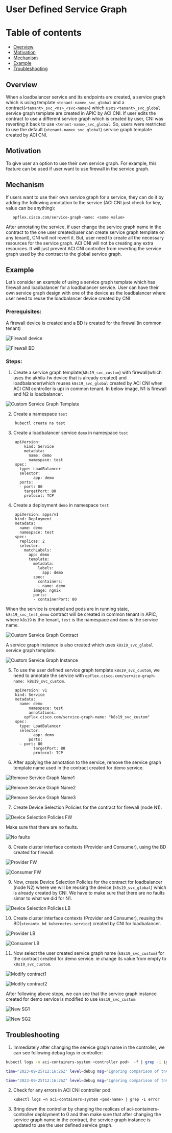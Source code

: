 # User Defined Service Graph

# Table of contents
* [Overview](#overview)
* [Motivation](#motivation)
* [Mechanism](#mechanism)  
* [Example](#example)
* [Troubleshooting](#troubleshooting)
    

## Overview
When a loadbalancer service and its endpoints are created, a service graph which is using template `<tenant-name>_svc_global` and a contract(`<tenant>_svc_<ns>_<svc-name>`) which uses `<tenant>_svc_global` service graph template are created in APIC by ACI CNI​. If user edits the contract to use a different service graph which is created by user, CNI was reverting it back to use `<tenant-name>_svc_global`​. So, users were restricted to use the default (`<tenant-name>_svc_global`) service graph template created by ACI CNI.

## Motivation

To give user an option to use their own service graph. For example, this feature can be used if user want to use firewall in the service graph.

## Mechanism

If users want to use their own service graph for a service, they can do it by adding the following annotation to the service (ACI CNI just check for key, value can be anything):​

```
   opflex.cisco.com/service-graph-name: <some value> ​
```

After annotating the service, if user change the service graph name in the contract to the one user created(user can create service graph template on any tenant), CNI will not revert it​. But, user need to create all the necessary resources for the service graph. ACI CNI will not be creating any extra resources. It will just prevent ACI CNI controller from reverting the service graph used by the contract to the global service graph.​

## Example

Let’s consider an example of using a service graph template which has firewall and loadbalancer for a loadbalancer service. User can have their own service graph design with one of the device as the loadbalancer where user need to reuse the loadbalancer device created by CNI​

### Prerequisites:
A firewall device is created and a BD is created for the firewall(in common tenant)​

![Firewall device](images/user-defined-service-graph/firewall-device.jpg)

![Firewall BD](images/user-defined-service-graph/firewall-bd.jpg)

### Steps:

1. Create a service graph template(`k8s19_svc_custom`) with firewall(which uses the akhila-fw device that is already created) and loadbalancer(which reuses `k8s19_svc_global` created by ACI CNI when ACI CNI controller is up) in common tenant.​ In below image, N1 is firewall and N2 is loadbalancer.

![Custom Service Graph Template](images/user-defined-service-graph/custom-service-graph-template.jpg)

2. Create a namespace `test`​

```
	kubectl create ns test
```

3. Create a loadbalancer service `demo` in namespace `test`​

```
	apiVersion:
        kind: Service
        metadata:
          name: demo
          namespace: test
	spec:
  	  type: LoadBalancer
  	  selector:
    	    app: demo
  	  ports:
	  - port: 80
	    targetPort: 80
	    protocol: TCP
```

4. Create a deployment `demo` in namespace `test`

```
	apiVersion: apps/v1
	kind: Deployment
	metadata:
	  name: demo
  	  namespace: test
	spec:
	  replicas: 2
	  selector:
	    matchLabels:
	      app: demo
          template:
    	    metadata:
      	      labels:
                app: demo
    	    spec:
              containers:
      	      - name: demo
        	image: ngnix
        	ports:
        	- containerPort: 80
```

When the service is created and pods are in running state, `k8s19_svc_test_demo` contract will be created in common tenant in APIC, where `k8s19` is the tenant, `test` is the namespace and `demo` is the service name.

![Custom Service Graph Contract](images/user-defined-service-graph/custom-service-graph-contract.jpg)

A service graph instance is also created which uses `k8s19_svc_global` service graph template.

![Custom Service Graph Instance](images/user-defined-service-graph/custom-service-graph-instance.jpg)

5. To use the user defined service graph template `k8s19_svc_custom`, we need to annotate the service with `opflex.cisco.com/service-graph-name: k8s19_svc_custom`.

```
	apiVersion: v1
	kind: Service
	metadata:
  	  name: demo
          namespace: test
          annotations:
	    opflex.cisco.com/service-graph-name: "k8s19_svc_custom"
	spec:
  	  type: LoadBalancer
  	  selector:
            app: demo
          ports:
	  - port: 80
            targetPort: 80
            protocol: TCP
```

6. After applying the annotation to the service, remove the service graph template name used in the contract created for demo service​.

![Remove Service Graph Name1](images/user-defined-service-graph/remove-service-graph-name1.jpg)

![Remove Service Graph Name2](images/user-defined-service-graph/remove-service-graph-name2.jpg)

![Remove Service Graph Name3](images/user-defined-service-graph/remove-service-graph-name3.jpg)

7. Create Device Selection Policies for the contract for firewall (node N1).

![Device Selection Policies FW](images/user-defined-service-graph/device-selection-policies-fw.jpg)

Make sure that there are no faults.

![No faults](images/user-defined-service-graph/no-faults.jpg)

8. Create cluster interface contexts (Provider and Consumer), using the BD created for firewall.

![Provider FW](images/user-defined-service-graph/provider-fw.jpg)

![Consumer FW](images/user-defined-service-graph/consumer-fw.jpg)

9. Now, create Device Selection Policies for the contract for loadbalancer (node N2)  where we will be reusing the device (`k8s19_svc_global`) which is already created by CNI. We have to make sure that there are no faults simar to what we did for N1.

![Device Selection Policies LB](images/user-defined-service-graph/device-selection-policies-lb.jpg)

10. Create cluster interface contexts (Provider and Consumer), reusing the BD(`<tenant>_bd_kubernetes-service`) created by CNI for loadbalancer.

![Provider LB](images/user-defined-service-graph/provider-lb.jpg)

![Consumer LB](images/user-defined-service-graph/consumer-lb.jpg)

11. Now select the user created service graph name (`k8s19_svc_custom`) for the contract created for demo service. ie change its value from empty to `k8s19_svc_custom`.

![Modify contract1](images/user-defined-service-graph/modify-contract1.jpg)

![Modify contract2](images/user-defined-service-graph/modify-contract2.jpg)

After following above steps, we can see that the service graph instance created for demo service is modified to use `k8s19_svc_custom`

![New SG1](images/user-defined-service-graph/new-sg1.jpg)

![New SG2](images/user-defined-service-graph/new-sg2.jpg)


## Troubleshooting

1. Immediately after changing the service graph name in the controller, we can see following debug logs in controller​:

```sh
kubectl logs -n aci-containers-system <controller pod>  -f | grep -i ign​

time="2023-09-25T12:16:26Z" level=debug msg="Ignoring comparison of tnVnsAbsGraphName attribute of vzRsSubjGraphAtt class" mod=APICAPI​

time="2023-09-25T12:16:26Z" level=debug msg="Ignoring comparison of tnVnsAbsGraphName attribute of vzRsSubjGraphAtt class" mod=APICAPI​
```

2. Check for any errors in ACI CNI controller pod:

    `kubectl logs –n aci-containers-system <pod-name> | grep -I error​`

3. Bring down the controller by changing the replicas of aci-containers-controller deployment to 0 and then make sure that after changing the service graph name in the contract, the service graph instance is updated to use the user defined service graph.

